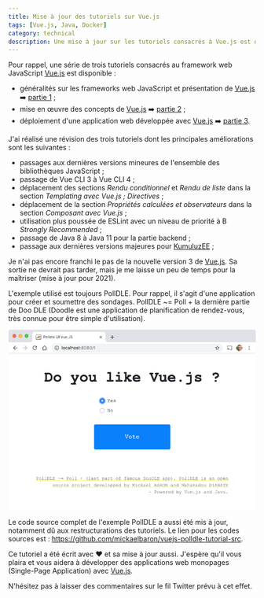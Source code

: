 ```yaml
---
title: Mise à jour des tutoriels sur Vue.js
tags: [Vue.js, Java, Docker]
category: technical
description: Une mise à jour sur les tutoriels consacrés à Vue.js est disponible, venez découvrir les nouveautés que j'ai apportées pour cette révision 2020.
---
```

Pour rappel, une série de trois tutoriels consacrés au framework web JavaScript [Vue.js](https://vuejs.org/) est disponible :

* généralités sur les frameworks web JavaScript et présentation de [Vue.js](https://vuejs.org/) ➡️ [partie 1](/web/vuejs-generalites-part1) ;
* mise en œuvre des concepts de [Vue.js](https://vuejs.org/) ➡️ [partie 2](/web/vuejs-miseenoeuvre-part2) ;
* déploiement d'une application web développée avec [Vue.js](https://vuejs.org/) ➡️ [partie 3](/web/vuejs-deploiement-part3).

J'ai réalisé une révision des trois tutoriels dont les principales améliorations sont les suivantes :

* passages aux dernières versions mineures de l'ensemble des bibliothèques JavaScript ;
* passage de Vue CLI 3 à Vue CLI 4 ;
* déplacement des sections *Rendu conditionnel* et *Rendu de liste* dans la section *Templating avec Vue.js ; Directives* ;
* déplacement de la section *Propriétés calculées et observateurs* dans la section *Composant avec Vue.js* ;
* utilisation plus poussée de ESLint avec un niveau de priorité à B *Strongly Recommended* ;
* passage de Java 8 à Java 11 pour la partie backend ;
* passage aux dernières versions majeures pour [KumuluzEE](https://ee.kumuluz.com/) ;

Je n'ai pas encore franchi le pas de la nouvelle version 3 de [Vue.js](https://vuejs.org/). Sa sortie ne devrait pas tarder, mais je me laisse un peu de temps pour la maîtriser (mise à jour pour 2021).

L'exemple utilisé est toujours PollDLE. Pour rappel, il s'agit d'une application pour créer et soumettre des sondages. PollDLE ~= Poll + la dernière partie de Doo DLE (Doodle est une application de planification de rendez-vous, très connue pour être simple d'utilisation).

![Ecran pour vôter à un sondage PollDLE](/images/vuejs-miseenoeuvre-part2/poll_polldle.png)

Le code source complet de l'exemple PollDLE a aussi été mis à jour, notamment dû aux restructurations des tutoriels. Le lien pour les codes sources est : <https://github.com/mickaelbaron/vuejs-polldle-tutorial-src>.

Ce tutoriel a été écrit avec ❤️ et sa mise à jour aussi. J'espère qu'il vous plaira et vous aidera à développer des applications web monopages (Single-Page Application) avec [Vue.js](https://vuejs.org/).

N'hésitez pas à laisser des commentaires sur le fil Twitter prévu à cet effet.
